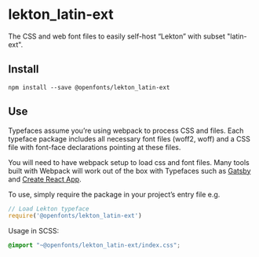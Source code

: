 
# lekton_latin-ext

The CSS and web font files to easily self-host “Lekton” with subset "latin-ext".

## Install

`npm install --save @openfonts/lekton_latin-ext`

## Use

Typefaces assume you’re using webpack to process CSS and files. Each typeface
package includes all necessary font files (woff2, woff) and a CSS file with
font-face declarations pointing at these files.

You will need to have webpack setup to load css and font files. Many tools built
with Webpack will work out of the box with Typefaces such as [Gatsby](https://github.com/gatsbyjs/gatsby)
and [Create React App](https://github.com/facebookincubator/create-react-app).

To use, simply require the package in your project’s entry file e.g.

```javascript
// Load Lekton typeface
require('@openfonts/lekton_latin-ext')
```

Usage in SCSS:
```scss
@import "~@openfonts/lekton_latin-ext/index.css";
```
